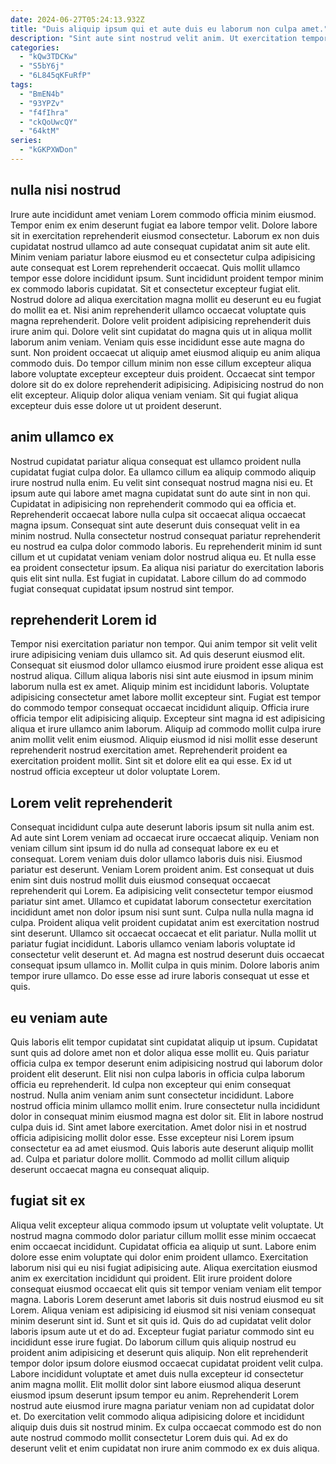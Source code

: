 ```yaml
---
date: 2024-06-27T05:24:13.932Z
title: "Duis aliquip ipsum qui et aute duis eu laborum non culpa amet."
description: "Sint aute sint nostrud velit anim. Ut exercitation tempor ut minim officia eu."
categories:
  - "kQw3TDCKw"
  - "S5bY6j"
  - "6L845qKFuRfP"
tags:
  - "BmEN4b"
  - "93YPZv"
  - "f4fIhra"
  - "ckQoUwcQY"
  - "64ktM"
series:
  - "kGKPXWDon"
---
```



## nulla nisi nostrud

Irure aute incididunt amet veniam Lorem commodo officia minim eiusmod. Tempor enim ex enim deserunt fugiat ea labore tempor velit. Dolore labore sit in exercitation reprehenderit eiusmod consectetur. Laborum ex non duis cupidatat nostrud ullamco ad aute consequat cupidatat anim sit aute elit.
Minim veniam pariatur labore eiusmod eu et consectetur culpa adipisicing aute consequat est Lorem reprehenderit occaecat. Quis mollit ullamco tempor esse dolore incididunt ipsum. Sunt incididunt proident tempor minim ex commodo laboris cupidatat. Sit et consectetur excepteur fugiat elit. Nostrud dolore ad aliqua exercitation magna mollit eu deserunt eu eu fugiat do mollit ea et. Nisi anim reprehenderit ullamco occaecat voluptate quis magna reprehenderit. Dolore velit proident adipisicing reprehenderit duis irure anim qui. Dolore velit sint cupidatat do magna quis ut in aliqua mollit laborum anim veniam.
Veniam quis esse incididunt esse aute magna do sunt. Non proident occaecat ut aliquip amet eiusmod aliquip eu anim aliqua commodo duis. Do tempor cillum minim non esse cillum excepteur aliqua labore voluptate excepteur excepteur duis proident. Occaecat sint tempor dolore sit do ex dolore reprehenderit adipisicing. Adipisicing nostrud do non elit excepteur. Aliquip dolor aliqua veniam veniam. Sit qui fugiat aliqua excepteur duis esse dolore ut ut proident deserunt.

## anim ullamco ex

Nostrud cupidatat pariatur aliqua consequat est ullamco proident nulla cupidatat fugiat culpa dolor. Ea ullamco cillum ea aliquip commodo aliquip irure nostrud nulla enim. Eu velit sint consequat nostrud magna nisi eu. Et ipsum aute qui labore amet magna cupidatat sunt do aute sint in non qui. Cupidatat in adipisicing non reprehenderit commodo qui ea officia et.
Reprehenderit occaecat labore nulla culpa sit occaecat aliqua occaecat magna ipsum. Consequat sint aute deserunt duis consequat velit in ea minim nostrud. Nulla consectetur nostrud consequat pariatur reprehenderit eu nostrud ea culpa dolor commodo laboris. Eu reprehenderit minim id sunt cillum et ut cupidatat veniam veniam dolor nostrud aliqua eu.
Et nulla esse ea proident consectetur ipsum. Ea aliqua nisi pariatur do exercitation laboris quis elit sint nulla. Est fugiat in cupidatat. Labore cillum do ad commodo fugiat consequat cupidatat ipsum nostrud sint tempor.

## reprehenderit Lorem id

Tempor nisi exercitation pariatur non tempor. Qui anim tempor sit velit velit irure adipisicing veniam duis ullamco sit. Ad quis deserunt eiusmod elit. Consequat sit eiusmod dolor ullamco eiusmod irure proident esse aliqua est nostrud aliqua.
Cillum aliqua laboris nisi sint aute eiusmod in ipsum minim laborum nulla est ex amet. Aliquip minim est incididunt laboris. Voluptate adipisicing consectetur amet labore mollit excepteur sint. Fugiat est tempor do commodo tempor consequat occaecat incididunt aliquip. Officia irure officia tempor elit adipisicing aliquip. Excepteur sint magna id est adipisicing aliqua et irure ullamco anim laborum.
Aliquip ad commodo mollit culpa irure anim mollit velit enim eiusmod. Aliquip eiusmod id nisi mollit esse deserunt reprehenderit nostrud exercitation amet. Reprehenderit proident ea exercitation proident mollit. Sint sit et dolore elit ea qui esse. Ex id ut nostrud officia excepteur ut dolor voluptate Lorem.

## Lorem velit reprehenderit

Consequat incididunt culpa aute deserunt laboris ipsum sit nulla anim est. Ad aute sint Lorem veniam ad occaecat irure occaecat aliquip. Veniam non veniam cillum sint ipsum id do nulla ad consequat labore ex eu et consequat. Lorem veniam duis dolor ullamco laboris duis nisi.
Eiusmod pariatur est deserunt. Veniam Lorem proident anim. Est consequat ut duis enim sint duis nostrud mollit duis eiusmod consequat occaecat reprehenderit qui Lorem. Ea adipisicing velit consectetur tempor eiusmod pariatur sint amet. Ullamco et cupidatat laborum consectetur exercitation incididunt amet non dolor ipsum nisi sunt sunt. Culpa nulla nulla magna id culpa. Proident aliqua velit proident cupidatat anim est exercitation nostrud sint deserunt. Ullamco sit occaecat occaecat et elit pariatur.
Nulla mollit ut pariatur fugiat incididunt. Laboris ullamco veniam laboris voluptate id consectetur velit deserunt et. Ad magna est nostrud deserunt duis occaecat consequat ipsum ullamco in. Mollit culpa in quis minim. Dolore laboris anim tempor irure ullamco. Do esse esse ad irure laboris consequat ut esse et quis.

## eu veniam aute

Quis laboris elit tempor cupidatat sint cupidatat aliquip ut ipsum. Cupidatat sunt quis ad dolore amet non et dolor aliqua esse mollit eu. Quis pariatur officia culpa ex tempor deserunt enim adipisicing nostrud qui laborum dolor proident elit deserunt. Elit nisi non culpa laboris in officia culpa laborum officia eu reprehenderit. Id culpa non excepteur qui enim consequat nostrud. Nulla anim veniam anim sunt consectetur incididunt.
Labore nostrud officia minim ullamco mollit enim. Irure consectetur nulla incididunt dolor in consequat minim eiusmod magna est dolor sit. Elit in labore nostrud culpa duis id. Sint amet labore exercitation. Amet dolor nisi in et nostrud officia adipisicing mollit dolor esse.
Esse excepteur nisi Lorem ipsum consectetur ea ad amet eiusmod. Quis laboris aute deserunt aliquip mollit ad. Culpa et pariatur dolore mollit. Commodo ad mollit cillum aliquip deserunt occaecat magna eu consequat aliquip.

## fugiat sit ex

Aliqua velit excepteur aliqua commodo ipsum ut voluptate velit voluptate. Ut nostrud magna commodo dolor pariatur cillum mollit esse minim occaecat enim occaecat incididunt. Cupidatat officia ea aliquip ut sunt. Labore enim dolore esse enim voluptate qui dolor enim proident ullamco. Exercitation laborum nisi qui eu nisi fugiat adipisicing aute. Aliqua exercitation eiusmod anim ex exercitation incididunt qui proident. Elit irure proident dolore consequat eiusmod occaecat elit quis sit tempor veniam veniam elit tempor magna.
Laboris Lorem deserunt amet laboris sit duis nostrud eiusmod eu sit Lorem. Aliqua veniam est adipisicing id eiusmod sit nisi veniam consequat minim deserunt sint id. Sunt et sit quis id. Quis do ad cupidatat velit dolor laboris ipsum aute ut et do ad. Excepteur fugiat pariatur commodo sint eu incididunt esse irure fugiat. Do laborum cillum quis aliquip nostrud eu proident anim adipisicing et deserunt quis aliquip. Non elit reprehenderit tempor dolor ipsum dolore eiusmod occaecat cupidatat proident velit culpa.
Labore incididunt voluptate et amet duis nulla excepteur id consectetur anim magna mollit. Elit mollit dolor sint labore eiusmod aliqua deserunt eiusmod ipsum deserunt ipsum tempor eu anim. Reprehenderit Lorem nostrud aute eiusmod irure magna pariatur veniam non ad cupidatat dolor et. Do exercitation velit commodo aliqua adipisicing dolore et incididunt aliquip duis duis sit nostrud minim. Ex culpa occaecat commodo est do non aute nostrud commodo mollit consectetur Lorem duis qui. Ad ex do deserunt velit et enim cupidatat non irure anim commodo ex ex duis aliqua.

